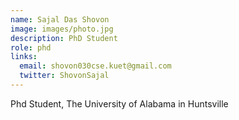 ```yaml
---
name: Sajal Das Shovon
image: images/photo.jpg
description: PhD Student
role: phd
links:
  email: shovon030cse.kuet@gmail.com
  twitter: ShovonSajal
---
```


Phd Student, The University of Alabama in Huntsville
